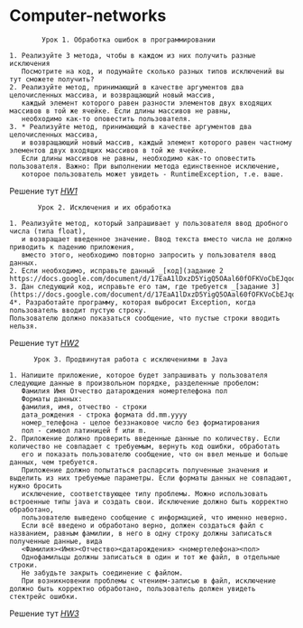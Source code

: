 # Сomputer-networks

            Урок 1. Обработка ошибок в программировании
            
    1. Реализуйте 3 метода, чтобы в каждом из них получить разные исключения
       Посмотрите на код, и подумайте сколько разных типов исключений вы тут сможете получить? 
    2. Реализуйте метод, принимающий в качестве аргументов два целочисленных массива, и возвращающий новый массив, 
       каждый элемент которого равен разности элементов двух входящих массивов в той же ячейке. Если длины массивов не равны, 
       необходимо как-то оповестить пользователя.
    3. * Реализуйте метод, принимающий в качестве аргументов два целочисленных массива, 
       и возвращающий новый массив, каждый элемент которого равен частному элементов двух входящих массивов в той же ячейке. 
       Если длины массивов не равны, необходимо как-то оповестить пользователя. Важно: При выполнении метода единственное исключение, 
       которое пользователь может увидеть - RuntimeException, т.е. ваше.
    
   Решение тут _[HW1](https://github.com/TiRastaMafia/Exceptions/tree/main/HW1)_
   
           Урок 2. Исключения и их обработка 

    1. Реализуйте метод, который запрашивает у пользователя ввод дробного числа (типа float), 
       и возвращает введенное значение. Ввод текста вместо числа не должно приводить к падению приложения, 
       вместо этого, необходимо повторно запросить у пользователя ввод данных.
    2. Если необходимо, исправьте данный _[код](задание 2 https://docs.google.com/document/d/17EaA1lDxzD5YigQ5OAal60fOFKVoCbEJqooB9XfhT7w/edit)_ 
    3. Дан следующий код, исправьте его там, где требуется _[задание 3](https://docs.google.com/document/d/17EaA1lDxzD5YigQ5OAal60fOFKVoCbEJqooB9XfhT7w/edit)_ 
    4*. Разработайте программу, которая выбросит Exception, когда пользователь вводит пустую строку. 
    Пользователю должно показаться сообщение, что пустые строки вводить нельзя.
    
  Решение тут _[HW2](https://github.com/TiRastaMafia/Exceptions/tree/main/HW2)_
  
          Урок 3. Продвинутая работа с исключениями в Java

    1. Напишите приложение, которое будет запрашивать у пользователя следующие данные в произвольном порядке, разделенные пробелом:
       Фамилия Имя Отчество датарождения номертелефона пол
       Форматы данных:
       фамилия, имя, отчество - строки
       дата_рождения - строка формата dd.mm.yyyy
       номер_телефона - целое беззнаковое число без форматирования
       пол - символ латиницей f или m.
    2. Приложение должно проверить введенные данные по количеству. Если количество не совпадает с требуемым, вернуть код ошибки, обработать
       его и показать пользователю сообщение, что он ввел меньше и больше данных, чем требуется.
       Приложение должно попытаться распарсить полученные значения и выделить из них требуемые параметры. Если форматы данных не совпадают, нужно бросить 
       исключение, соответствующее типу проблемы. Можно использовать встроенные типы java и создать свои. Исключение должно быть корректно обработано, 
       пользователю выведено сообщение с информацией, что именно неверно.
       Если всё введено и обработано верно, должен создаться файл с названием, равным фамилии, в него в одну строку должны записаться полученные данные, вида
       <Фамилия><Имя><Отчество><датарождения> <номертелефона><пол>
       Однофамильцы должны записаться в один и тот же файл, в отдельные строки.
       Не забудьте закрыть соединение с файлом.
       При возникновении проблемы с чтением-записью в файл, исключение должно быть корректно обработано, пользователь должен увидеть стектрейс ошибки.

       
  Решение тут _[HW3](https://github.com/TiRastaMafia/Exceptions/tree/main/HW3)_
  
      
